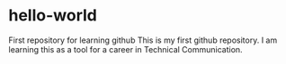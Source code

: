 # hello-world
First repository for learning github
This is my first github repository. I am learning this as a tool for a career in Technical Communication. 

